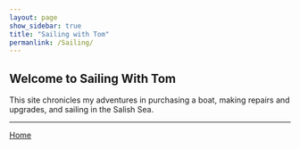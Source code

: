 ```yaml
---
layout: page
show_sidebar: true
title: "Sailing with Tom"
permanlink: /Sailing/
---
```


## Welcome to Sailing With Tom

This site chronicles my adventures in purchasing a boat, making repairs and upgrades, and sailing in the Salish Sea.

___

[Home](https://tomsalzer.github.io/Sailing/)

